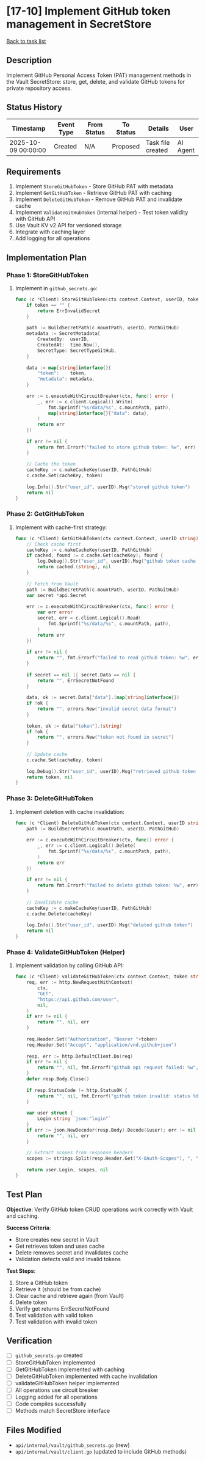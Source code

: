 # [17-10] Implement GitHub token management in SecretStore

[Back to task list](./tasks.md)

## Description

Implement GitHub Personal Access Token (PAT) management methods in the Vault SecretStore: store, get, delete, and validate GitHub tokens for private repository access.

## Status History

| Timestamp | Event Type | From Status | To Status | Details | User |
|-----------|------------|-------------|-----------|---------|------|
| 2025-10-09 00:00:00 | Created | N/A | Proposed | Task file created | AI Agent |

## Requirements

1. Implement `StoreGitHubToken` - Store GitHub PAT with metadata
2. Implement `GetGitHubToken` - Retrieve GitHub PAT with caching
3. Implement `DeleteGitHubToken` - Remove GitHub PAT and invalidate cache
4. Implement `ValidateGitHubToken` (internal helper) - Test token validity with GitHub API
5. Use Vault KV v2 API for versioned storage
6. Integrate with caching layer
7. Add logging for all operations

## Implementation Plan

### Phase 1: StoreGitHubToken
1. Implement in `github_secrets.go`:
   ```go
   func (c *Client) StoreGitHubToken(ctx context.Context, userID, token string) error {
       if token == "" {
           return ErrInvalidSecret
       }
       
       path := BuildSecretPath(c.mountPath, userID, PathGitHub)
       metadata := SecretMetadata{
           CreatedBy:  userID,
           CreatedAt:  time.Now(),
           SecretType: SecretTypeGitHub,
       }
       
       data := map[string]interface{}{
           "token":    token,
           "metadata": metadata,
       }
       
       err := c.executeWithCircuitBreaker(ctx, func() error {
           _, err := c.client.Logical().Write(
               fmt.Sprintf("%s/data/%s", c.mountPath, path),
               map[string]interface{}{"data": data},
           )
           return err
       })
       
       if err != nil {
           return fmt.Errorf("failed to store github token: %w", err)
       }
       
       // Cache the token
       cacheKey := c.makeCacheKey(userID, PathGitHub)
       c.cache.Set(cacheKey, token)
       
       log.Info().Str("user_id", userID).Msg("stored github token")
       return nil
   }
   ```

### Phase 2: GetGitHubToken
1. Implement with cache-first strategy:
   ```go
   func (c *Client) GetGitHubToken(ctx context.Context, userID string) (string, error) {
       // Check cache first
       cacheKey := c.makeCacheKey(userID, PathGitHub)
       if cached, found := c.cache.Get(cacheKey); found {
           log.Debug().Str("user_id", userID).Msg("github token cache hit")
           return cached.(string), nil
       }
       
       // Fetch from Vault
       path := BuildSecretPath(c.mountPath, userID, PathGitHub)
       var secret *api.Secret
       
       err := c.executeWithCircuitBreaker(ctx, func() error {
           var err error
           secret, err = c.client.Logical().Read(
               fmt.Sprintf("%s/data/%s", c.mountPath, path),
           )
           return err
       })
       
       if err != nil {
           return "", fmt.Errorf("failed to read github token: %w", err)
       }
       
       if secret == nil || secret.Data == nil {
           return "", ErrSecretNotFound
       }
       
       data, ok := secret.Data["data"].(map[string]interface{})
       if !ok {
           return "", errors.New("invalid secret data format")
       }
       
       token, ok := data["token"].(string)
       if !ok {
           return "", errors.New("token not found in secret")
       }
       
       // Update cache
       c.cache.Set(cacheKey, token)
       
       log.Debug().Str("user_id", userID).Msg("retrieved github token from vault")
       return token, nil
   }
   ```

### Phase 3: DeleteGitHubToken
1. Implement deletion with cache invalidation:
   ```go
   func (c *Client) DeleteGitHubToken(ctx context.Context, userID string) error {
       path := BuildSecretPath(c.mountPath, userID, PathGitHub)
       
       err := c.executeWithCircuitBreaker(ctx, func() error {
           _, err := c.client.Logical().Delete(
               fmt.Sprintf("%s/data/%s", c.mountPath, path),
           )
           return err
       })
       
       if err != nil {
           return fmt.Errorf("failed to delete github token: %w", err)
       }
       
       // Invalidate cache
       cacheKey := c.makeCacheKey(userID, PathGitHub)
       c.cache.Delete(cacheKey)
       
       log.Info().Str("user_id", userID).Msg("deleted github token")
       return nil
   }
   ```

### Phase 4: ValidateGitHubToken (Helper)
1. Implement validation by calling GitHub API:
   ```go
   func (c *Client) validateGitHubToken(ctx context.Context, token string) (string, []string, error) {
       req, err := http.NewRequestWithContext(
           ctx,
           "GET",
           "https://api.github.com/user",
           nil,
       )
       if err != nil {
           return "", nil, err
       }
       
       req.Header.Set("Authorization", "Bearer "+token)
       req.Header.Set("Accept", "application/vnd.github+json")
       
       resp, err := http.DefaultClient.Do(req)
       if err != nil {
           return "", nil, fmt.Errorf("github api request failed: %w", err)
       }
       defer resp.Body.Close()
       
       if resp.StatusCode != http.StatusOK {
           return "", nil, fmt.Errorf("github token invalid: status %d", resp.StatusCode)
       }
       
       var user struct {
           Login string `json:"login"`
       }
       if err := json.NewDecoder(resp.Body).Decode(&user); err != nil {
           return "", nil, err
       }
       
       // Extract scopes from response headers
       scopes := strings.Split(resp.Header.Get("X-OAuth-Scopes"), ", ")
       
       return user.Login, scopes, nil
   }
   ```

## Test Plan

**Objective**: Verify GitHub token CRUD operations work correctly with Vault and caching.

**Success Criteria**:
- Store creates new secret in Vault
- Get retrieves token and uses cache
- Delete removes secret and invalidates cache
- Validation detects valid and invalid tokens

**Test Steps**:
1. Store a GitHub token
2. Retrieve it (should be from cache)
3. Clear cache and retrieve again (from Vault)
4. Delete token
5. Verify get returns ErrSecretNotFound
6. Test validation with valid token
7. Test validation with invalid token

## Verification

- [ ] `github_secrets.go` created
- [ ] StoreGitHubToken implemented
- [ ] GetGitHubToken implemented with caching
- [ ] DeleteGitHubToken implemented with cache invalidation
- [ ] validateGitHubToken helper implemented
- [ ] All operations use circuit breaker
- [ ] Logging added for all operations
- [ ] Code compiles successfully
- [ ] Methods match SecretStore interface

## Files Modified

- `api/internal/vault/github_secrets.go` (new)
- `api/internal/vault/client.go` (updated to include GitHub methods)

